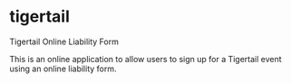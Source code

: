 tigertail
=========

Tigertail Online Liability Form

This is an online application to allow users to sign up for a Tigertail event using an online liability form.
